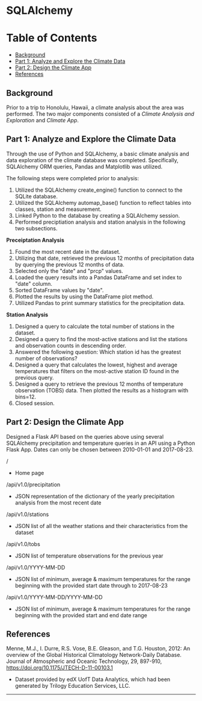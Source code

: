 # SQLAlchemy



Table of Contents
=================

  * [Background](#background)
  * [Part 1: Analyze and Explore the Climate Data](#part-1-analyze-and-explore-the-climate-data)
  * [Part 2: Design the Climate App](#part-2-design-the-climate-app)
  * [References](#references)




## Background


Prior to a trip to Honolulu, Hawaii, a climate analysis about the area was performed. The two major components consisted of a *Climate Analysis and Exploration* and *Climate App*.



## Part 1: Analyze and Explore the Climate Data


Through the use of Python and SQLAlchemy, a basic climate analysis and data exploration of the climate database was completed. Specifically, SQLAlchemy ORM queries, Pandas and Matplotlib was utilized.

The following steps were completed prior to analysis:

1. Utilized the SQLAlchemy create_engine() function to connect to the SQLite database.
2. Utilized the SQLAlchemy automap_base() function to reflect tables into classes, station and measurement.
3. Linked Python to the database by creating a SQLAlchemy session. 
4. Performed preciptiation analysis and station analysis in the following two subsections.


**Preceiptation Analysis**

1. Found the most recent date in the dataset.
2. Utilizing that date, retrieved the previous 12 months of precipitation data by querying the previous 12 months of data. 
3. Selected only the "date" and "prcp" values.
4. Loaded the query results into a Pandas DataFrame and set index to "date" column.
5. Sorted DataFrame values by "date".
6. Plotted the results by using the DataFrame plot method.
7. Utilized Pandas to print summary statistics for the precipitation data. 


**Station Analysis**

1. Designed a query to calculate the total number of stations in the dataset.
2. Designed a query to find the most-active stations and list the stations and observation counts in descending order. 
3. Answered the following question: Which station id has the greatest number of observations?
4. Designed a query that calculates the lowest, highest and average temperatures that filters on the most-active station ID found in the previous query.
5. Designed a query to retrieve the previous 12 months of temperature observation (TOBS) data. Then plotted the results as a histogram with bins=12.
5. Closed session. 



## Part 2: Design the Climate App


Designed a Flask API based on the queries above using several SQLAlchemy precipitation and temperature queries in an API using a Python Flask App. Dates can only be chosen between 2010-01-01 and 2017-08-23. 


/

* Home page



/api/v1.0/precipitation

* JSON representation of the dictionary of the yearly precipitation analysis from the most recent date



/api/v1.0/stations

* JSON list of all the weather stations and their characteristics from the dataset



/api/v1.0/tobs

* JSON list of temperature observations for the previous year



/api/v1.0/YYYY-MM-DD

* JSON list of minimum, average & maximum temperatures for the range beginning with the provided start date through to 2017-08-23



/api/v1.0/YYYY-MM-DD/YYYY-MM-DD

* JSON list of minimum, average & maximum temperatures for the range beginning with the provided start and end date range




## References
Menne, M.J., I. Durre, R.S. Vose, B.E. Gleason, and T.G. Houston, 2012: An overview of the Global Historical Climatology Network-Daily Database. Journal of Atmospheric and Oceanic Technology, 29, 897-910, https://doi.org/10.1175/JTECH-D-11-00103.1

* Dataset provided by edX UofT Data Analytics, which had been generated by Trilogy Education Services, LLC. 

- - -
